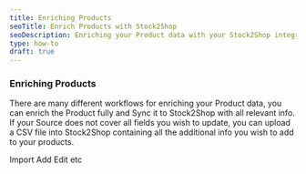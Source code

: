 ```yaml
---
title: Enriching Products 
seoTitle: Enrich Products with Stock2Shop
seoDescription: Enriching your Product data with your Stock2Shop integration
type: how-to
draft: true
---
```


### Enriching Products

There are many different workflows for enriching your Product data, you can enrich the Product fully and Sync it to 
Stock2Shop with all relevant info. If your Source does not cover all fields you wish to update, you can upload a CSV file 
into Stock2Shop containing all the additional info you wish to add to your products.

Import
Add
Edit 
etc